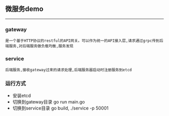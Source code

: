 ## 微服务demo 
---
### gateway   
    是一个基于HTTP协议的restful的API网关。可以作为统一的API接入层,请求通过grpc传到后端服务,对后端服务做负载均衡,服务发现
    

### service   
    后端服务,接收gateway过来的请求处理,后端服务器启动时注册服务到etcd   


### 运行方式

- 安装etcd   
- 切换到gateway目录 go run main.go
- 切换到service目录 go build, ./service -p 50001  

